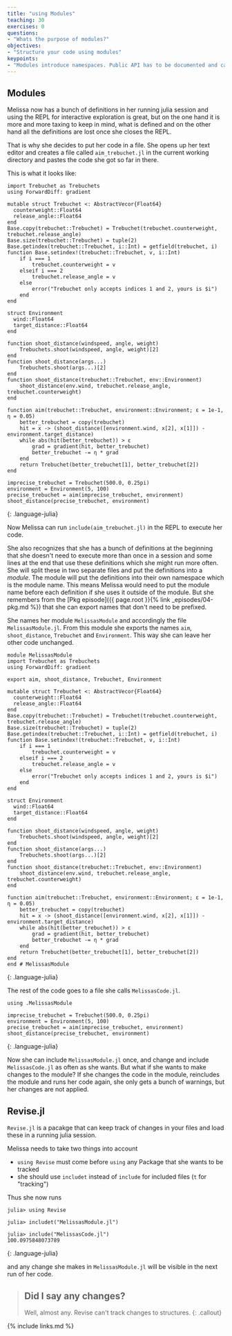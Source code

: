 ```yaml
---
title: "using Modules"
teaching: 30
exercises: 0
questions:
- "Whats the purpose of modules?"
objectives:
- "Structure your code using modules"
keypoints:
- "Modules introduce namespaces. Public API has to be documented and can be exported."
---
```


## Modules

Melissa now has a bunch of definitions in her running julia session and using the REPL for interactive exploration is great, but on the one hand it is more and more taxing to keep in mind, what is defined and on the other hand all the definitions are lost once she closes the REPL.

That is why she decides to put her code in a file.
She opens up her text editor and creates a file called `aim_trebuchet.jl` in the current working directory and pastes the code she got so far in there.

This is what it looks like:
~~~
import Trebuchet as Trebuchets
using ForwardDiff: gradient

mutable struct Trebuchet <: AbstractVecor{Float64}
  counterweight::Float64
  release_angle::Float64
end
Base.copy(trebuchet::Trebuchet) = Trebuchet(trebuchet.counterweight, trebuchet.release_angle)
Base.size(trebuchet::Trebuchet) = tuple(2)
Base.getindex(trebuchet::Trebuchet, i::Int) = getfield(trebuchet, i)
function Base.setindex!(trebuchet::Trebuchet, v, i::Int)
    if i === 1
        trebuchet.counterweight = v
    elseif i === 2
        trebuchet.release_angle = v
    else
        error("Trebuchet only accepts indices 1 and 2, yours is $i")
    end
end

struct Environment
  wind::Float64
  target_distance::Float64
end

function shoot_distance(windspeed, angle, weight)
    Trebuchets.shoot(windspeed, angle, weight)[2]
end
function shoot_distance(args...)
    Trebuchets.shoot(args...)[2]
end
function shoot_distance(trebuchet::Trebuchet, env::Environment)
    shoot_distance(env.wind, trebuchet.release_angle, trebuchet.counterweight)
end

function aim(trebuchet::Trebuchet, environment::Environment; ε = 1e-1, η = 0.05)
    better_trebuchet = copy(trebuchet)
    hit = x -> (shoot_distance([environment.wind, x[2], x[1]]) - environment.target_distance)
    while abs(hit(better_trebuchet)) > ε
        grad = gradient(hit, better_trebuchet)
        better_trebuchet -= η * grad
    end
    return Trebuchet(better_trebuchet[1], better_trebuchet[2])
end

imprecise_trebuchet = Trebuchet(500.0, 0.25pi)
environment = Environment(5, 100)
precise_trebuchet = aim(imprecise_trebuchet, environment)
shoot_distance(precise_trebuchet, environment)

~~~
{: .language-julia}

Now Melissa can run `include(aim_trebuchet.jl)` in the REPL to execute her code.

She also recognizes that she has a bunch of definitions at the beginning that she doesn't need to execute more than once in a session and some lines at the end that use these definitions which she might run more often.
She will split these in two separate files and put the definitions into a _module_.
The module will put the definitions into their own namespace which is the module name.
This means Melissa would need to put the module name before each definition if she uses it outside of the module.
But she remembers from the [Pkg episode]({{ page.root }}{% link _episodes/04-pkg.md %}) that she can export names that don't need to be prefixed.

She names her module `MelissasModule` and accordingly the file `MelissasModule.jl`.
From this module she exports the names `aim`, `shoot_distance`, `Trebuchet` and `Environment`.
This way she can leave her other code unchanged.
~~~
module MelissasModule
import Trebuchet as Trebuchets
using ForwardDiff: gradient

export aim, shoot_distance, Trebuchet, Environment

mutable struct Trebuchet <: AbstractVecor{Float64}
  counterweight::Float64
  release_angle::Float64
end
Base.copy(trebuchet::Trebuchet) = Trebuchet(trebuchet.counterweight, trebuchet.release_angle)
Base.size(trebuchet::Trebuchet) = tuple(2)
Base.getindex(trebuchet::Trebuchet, i::Int) = getfield(trebuchet, i)
function Base.setindex!(trebuchet::Trebuchet, v, i::Int)
    if i === 1
        trebuchet.counterweight = v
    elseif i === 2
        trebuchet.release_angle = v
    else
        error("Trebuchet only accepts indices 1 and 2, yours is $i")
    end
end

struct Environment
  wind::Float64
  target_distance::Float64
end

function shoot_distance(windspeed, angle, weight)
    Trebuchets.shoot(windspeed, angle, weight)[2]
end
function shoot_distance(args...)
    Trebuchets.shoot(args...)[2]
end
function shoot_distance(trebuchet::Trebuchet, env::Environment)
    shoot_distance(env.wind, trebuchet.release_angle, trebuchet.counterweight)
end

function aim(trebuchet::Trebuchet, environment::Environment; ε = 1e-1, η = 0.05)
    better_trebuchet = copy(trebuchet)
    hit = x -> (shoot_distance([environment.wind, x[2], x[1]]) - environment.target_distance)
    while abs(hit(better_trebuchet)) > ε
        grad = gradient(hit, better_trebuchet)
        better_trebuchet -= η * grad
    end
    return Trebuchet(better_trebuchet[1], better_trebuchet[2])
end
end # MelissasModule

~~~
{: .language-julia}

The rest of the code goes to a file she calls `MelissasCode.jl`.
~~~
using .MelissasModule

imprecise_trebuchet = Trebuchet(500.0, 0.25pi)
environment = Environment(5, 100)
precise_trebuchet = aim(imprecise_trebuchet, environment)
shoot_distance(precise_trebuchet, environment)
~~~
{: .language-julia}

Now she can include `MelissasModule.jl` once, and change and include `MelissasCode.jl` as often as she wants.
But what if she wants to make changes to the module?
If she changes the code in the module, reincludes the module and runs her code again, she only gets a bunch of warnings, but her changes are not applied.

## Revise.jl

`Revise.jl` is a pacakge that can keep track of changes in your files and load these in a running julia session.

Melissa needs to take two things into account
 - `using Revise` must come before `using` any Package that she wants to be tracked
 - she should use `includet` instead of `include` for included files (`t` for "tracking")

Thus she now runs
~~~
julia> using Revise

julia> includet("MelissasModule.jl")

julia> include("MelissasCode.jl")
100.0975848073789
~~~
{: .language-julia}

and any change she makes in `MelissasModule.jl` will be visible in the next run of her code.

> ## Did I say any changes?
> Well, almost any. Revise can't track changes to structures.
{: .callout}

{% include links.md %}

